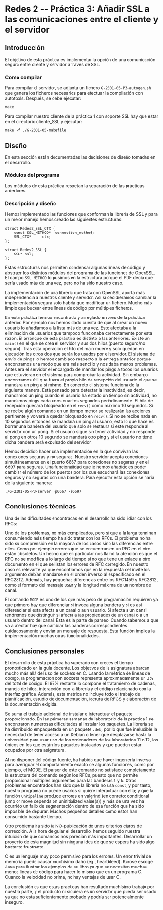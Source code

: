 
# Redes 2 -- Práctica 3: Añadir SSL a las comunicaciones entre el cliente y el servidor

## Introducción

El objetivo de esta práctica es implementar la opción de una comunicación segura entre cliente y servidor a través de SSL.

### Como compilar
Para compilar el servidor, se adjunta un fichero `G-2301-05-P3-autogen.sh` que genera los ficheros necesarios para efectuar la compilación con autotools.
Después, se debe ejecutar:

    make

Para compilar nuestro cliente de la práctica 1 con soporte SSL hay que estar en el directorio cliente_SSL y ejecutar:

    make -f ./G-2301-05-makefile

## Diseño

En esta sección están documentadas las decisiones de diseño tomadas en el desarrollo.

### Módulos del programa

Los módulos de esta práctica respetan la separación de las prácticas anteriores.

### Descripción y diseño

Hemos implementado las funciones que conforman la librería de SSL y para un mejor manejo hemos creado las siguientes estructuras:

    struct Redes2_SSL_CTX {
        const SSL_METHOD*  connection_method;
        SSL_CTX*     ctx;
    };

    struct Redes2_SSL {
        SSL* ssl;
    };

Estas estructuras nos permiten condensar algunas líneas de código y abstraer los distintos módulos del programa de las funciones de OpenSSL. El campo `SSL_METHOD` lo pusimos en la estructura porque el PDF decía que sería usado más de una vez, pero no ha sido nuestro caso.

La implementación de una librería que trata con OpenSSL aporta más independencia a nuestros cliente y servidor. Así si decidiéramos cambiar la implementación segura solo habría que modificar un fichero. Mucho más limpio que bucear entre líneas de código por múltiples ficheros.

En esta práctica hemos encontrado y arreglado errores de la práctica anterior. Por ejemplo nos hemos dado cuenta de que al crear un nuevo usuario lo añadíamos a la lista más de una vez. Esto afectaba a la eliminación de usuarios que tampoco funcionaba correctamente por esta razón.
El arranque de esta práctica es distinto a las anteriores. Existe un `main()` en el que se crea el servidor y sus dos hilos (puerto seguro/no seguro). Tras esta operación el hilo del main muere y solo quedan en ejecución los otros dos que serán los usados por el servidor.
El sistema de envío de pings lo hemos cambiado respecto a la entrega anterior porque encontramos una modo que era más sencillo y nos daba menos problemas. Antes era el servidor el encargado de mandar los pings a todos los usuarios que estuvieran en el sistema para comprobar la actividad. Sin embargo encontramos útil que fuera el propio hilo de recepción del usuario el que se mandara un ping a sí mismo. En concreto el sistema funciona de la siguiente manera.
Está pensado para detectar la inactividad, es decir, mandamos un ping cuando el usuario ha estado un tiempo sin actividad, no mandamos pings cada unos cuantos segundos periódicamente.
El hilo de recepción quedará bloqueado en el `recv()` como máximo 10 segundos. Si se recibe algún comando en un tiempo menor se realizarán las acciones pertinente y volverá a quedar bloqueado en `recv()`. Si no se recibe nada en 10 segundos entonces se mandará un ping al usuario, esto lo que hace es borrar una bandera del usuario que solo se restaura si este responde al servidor con un pong. Si el usuario sigue sin tener actividad y no responde al pong en otros 10 segundo se mandará otro ping y si el usuario no tiene dicha bandera será expulsado del servidor.

Hemos decidido hacer una implementación en la que convivan las conexiones seguras y no seguras. Nuestro servidor acepta conexiones simultáneamente en el puerto 6667 para conexiones no seguras y en el 6697 para seguras. Una funcionalidad que le hemos añadido es poder cambiar el número de los puertos por los que escuchará las conexiones seguras y no seguras con una bandera. Para ejecutar esta opción se haría de la siguiente manera:

    ./G-2301-05-P3-server -p6667 -s6697


## Conclusiones técnicas

Una de las dificultades encontradas en el desarrollo ha sido lidiar con los RFCs:

Uno de los problemas, no más complicados, pero sí que a la larga terminan consumiendo más tiempo ha sido tratar con los RFCs. El problema no ha sido su comprensión en la mayoría de los casos sino las diferencias entre ellos. Como por ejemplo errores que se encuentran en un RFC en el otro están obsoletos.
Un hecho que en particular nos llamó la atención es que el RFC no se modifica a lo largo del tiempo si no que tiene un enlace a otro documento en el que se listan los errores de RFC corregido. En nuestro caso es relevante ya que encontramos que en la respuesta del invite los argumento debían mandarse en el orden inverso al especificado en el RFC2812.
Además, hay pequeñas diferencias entre los RFC1459 y RFC2812, como el formato del mensaje `USER` y la longitud máxima de un nombre de canal.

El comando `MODE` es uno de los que más peso de programación requieren ya que primero hay que diferenciar si invoca alguna bandera y si es así diferenciar si esta afecta a un canal o aun usuario.
Si afecta a un canal tendremos que distinguir si afecta a las propiedades de un canal o a un usuario dentro del canal. Esta es la parte de parseo. Cuando sabemos a que va a afectar hay que cambiar las banderas correspondientes cuidadosamente y enviar un mensaje de respuesta.
Esta función implica la implementación muchas otras funcionalidades.

## Conclusiones personales

El desarrollo de esta práctica ha superado con creces el tiempo pronosticado en la guía docente. Los objetivos de la asignatura abarcan mucho más allá del uso de sockets en C. Usando la métrica de lineas de código, la programación con sockets representa aproximadamente un 3% del total de código. El 97% restante lo compone el tratamiento de cadenas, manejo de hilos, interacción con la librería y el código relacionado con la interfaz gráfica. Además, esta métrica no incluye todo el trabajo de planificación, estudio de documentación, lectura de RFCS y elaboración de la documentación exigida.

Se suma el trabajo adicional de instalar e interactuar el paquete proporcionado. En las primeras semanas de laboratorio de la practica 1 se encontraron numerosas dificultades al instalar los paquetes. La librería se ha distribuido empaquetada en un paquete `.deb`, por lo que fue ineludible la necesidad de tener acceso a un Debian o tener que desplazarse hasta la universidad para usar uno de los ordenadores de los laboratorios 11 o 12, los únicos en los que están los paquetes instalados y que pueden estar ocupados por otra asignatura.

Al no disponer del código fuente, ha habido que hacer ingeniería inversa para averiguar el comportamiento exacto de algunas funciones, como por ejemplo, el MODE. El parser de este comando no satisface completamente la estructura del comando según los RFCs, puesto que no permite proporcionar múltiples argumentos para las banderas `l` y `k`. Otros problemas encontrados han sido que la librería no usa `const`, y por tanto, nuestro programa no puede usarlos si quiere interactuar con ella; y que la función `UnPipeline` produce errores en valgrind (en conreto: conditional jump or move depends on uninitialized value(s)) y más de una vez ha ocurrido un fallo de segmentación dentro de esa función que ha sido imposible de depurar. Muchos pequeños detalles como estos han consumido bastante tiempo.

Otro problema ha sido la NO-publicación de unos criterios claros de corrección. A la hora de guiar el desarrollo, hemos seguido nuestra intuición de que comandos nos parecían más importantes. Desarrollar un proyecto de esta magnitud sin ninguna idea de que se espera ha sido algo bastante frustrante.

C es un lenguaje muy poco permisivo para los errores. Un error trivial de memoria puede causar muchísimo daño (eg., heartbleed). Kurose escoge Java para ilustrar los ejemplos de su libro ya que se necesitan muchas menos lineas de código para hacer lo mismo que en un programa C. Cuando la velocidad no prima, no hay ventajas de usar C.

La conclusión es que estas practicas han resultado muchísimo trabajo por nuestra parte, y el producto ni siquiera es un servidor que pueda ser usado ya que no esta suficientemente probado y podría ser potencialmente inseguro.
